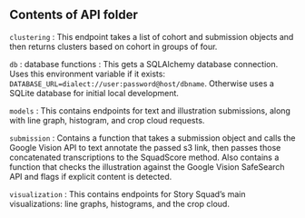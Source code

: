 ## Contents of API folder

`clustering` : This endpoint takes a list of cohort and submission objects and then returns clusters based on cohort in groups of four.

`db` : database functions : This gets a SQLAlchemy database connection. Uses this environment variable if it exists: `DATABASE_URL=dialect://user:password@host/dbname`. Otherwise uses a SQLite database for initial local development.

`models` :  This contains endpoints for text and illustration submissions, along with line graph, histogram, and crop cloud requests.

`submission` : Contains a function that takes a submission object and calls the Google Vision API to text annotate the passed s3 link, then passes those concatenated transcriptions to the SquadScore method. Also contains a function that checks the illustration against the Google Vision SafeSearch API and flags if explicit content is detected.

`visualization` : This contains endpoints for Story Squad’s main visualizations: line graphs, histograms, and the crop cloud.
